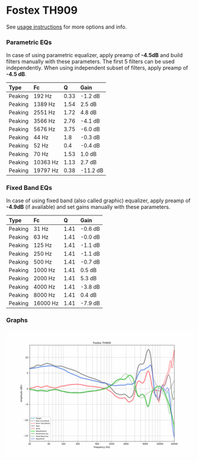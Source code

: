 # Fostex TH909
See [usage instructions](https://github.com/jaakkopasanen/AutoEq#usage) for more options and info.

### Parametric EQs
In case of using parametric equalizer, apply preamp of **-4.5dB** and build filters manually
with these parameters. The first 5 filters can be used independently.
When using independent subset of filters, apply preamp of **-4.5 dB**.

| Type    | Fc       |    Q | Gain     |
|:--------|:---------|:-----|:---------|
| Peaking | 192 Hz   | 0.33 | -1.2 dB  |
| Peaking | 1389 Hz  | 1.54 | 2.5 dB   |
| Peaking | 2551 Hz  | 1.72 | 4.8 dB   |
| Peaking | 3566 Hz  | 2.76 | -4.1 dB  |
| Peaking | 5676 Hz  | 3.75 | -6.0 dB  |
| Peaking | 44 Hz    | 1.8  | -0.3 dB  |
| Peaking | 52 Hz    | 0.4  | -0.4 dB  |
| Peaking | 70 Hz    | 1.53 | 1.0 dB   |
| Peaking | 10363 Hz | 1.13 | 2.7 dB   |
| Peaking | 19797 Hz | 0.38 | -11.2 dB |

### Fixed Band EQs
In case of using fixed band (also called graphic) equalizer, apply preamp of **-4.9dB**
(if available) and set gains manually with these parameters.

| Type    | Fc       |    Q | Gain    |
|:--------|:---------|:-----|:--------|
| Peaking | 31 Hz    | 1.41 | -0.6 dB |
| Peaking | 63 Hz    | 1.41 | -0.0 dB |
| Peaking | 125 Hz   | 1.41 | -1.1 dB |
| Peaking | 250 Hz   | 1.41 | -1.1 dB |
| Peaking | 500 Hz   | 1.41 | -0.7 dB |
| Peaking | 1000 Hz  | 1.41 | 0.5 dB  |
| Peaking | 2000 Hz  | 1.41 | 5.3 dB  |
| Peaking | 4000 Hz  | 1.41 | -3.8 dB |
| Peaking | 8000 Hz  | 1.41 | 0.4 dB  |
| Peaking | 16000 Hz | 1.41 | -7.9 dB |

### Graphs
![](./Fostex%20TH909.png)